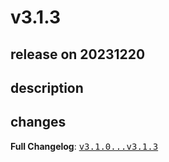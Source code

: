 # v3.1.3

## release on 20231220

## description

## changes

<strong>Full Changelog</strong>: <a class="commit-link" href="https://github.com/spring-cloud/spring-cloud-bus/compare/v3.1.0...v3.1.3"><tt>v3.1.0...v3.1.3</tt></a>

